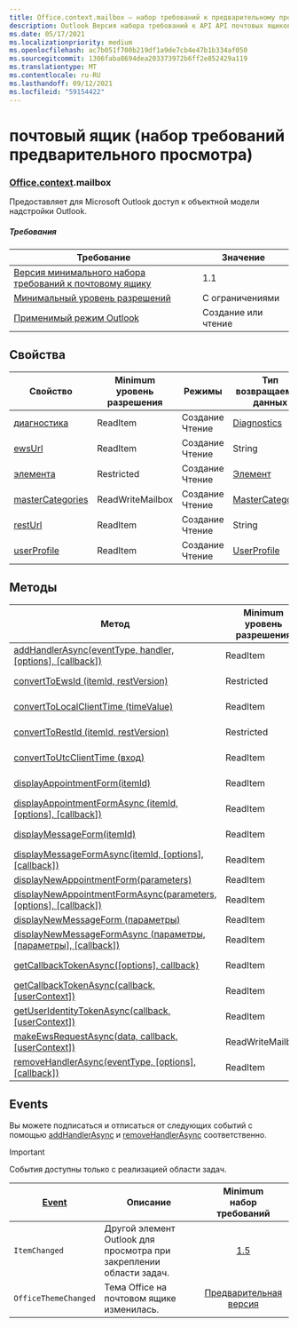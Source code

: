 ```yaml
---
title: Office.context.mailbox — набор требований к предварительному просмотру
description: Outlook Версия набора требований к API API почтовых ящиков для объектной модели почтовых ящиков.
ms.date: 05/17/2021
ms.localizationpriority: medium
ms.openlocfilehash: ac7b051f700b219df1a9de7cb4e47b1b334af050
ms.sourcegitcommit: 1306faba8694dea203373972b6ff2e852429a119
ms.translationtype: MT
ms.contentlocale: ru-RU
ms.lasthandoff: 09/12/2021
ms.locfileid: "59154422"
---
```

# <a name="mailbox-preview-requirement-set"></a>почтовый ящик (набор требований предварительного просмотра)

### <a name="officecontextmailbox"></a>[Office](office.md)[.context](office.context.md).mailbox

Предоставляет для Microsoft Outlook доступ к объектной модели надстройки Outlook.

##### <a name="requirements"></a>Требования

|Требование| Значение|
|---|---|
|[Версия минимального набора требований к почтовому ящику](../../requirement-sets/outlook-api-requirement-sets.md)| 1.1|
|[Минимальный уровень разрешений](../../../outlook/understanding-outlook-add-in-permissions.md)| С ограничениями|
|[Применимый режим Outlook](../../../outlook/outlook-add-ins-overview.md#extension-points)| Создание или чтение|

## <a name="properties"></a>Свойства

| Свойство | Minimum<br>уровень разрешения | Режимы | Тип возвращаемых данных | Minimum<br>набор требований |
|---|---|---|---|:---:|
| [диагностика](/javascript/api/outlook/office.mailbox?view=outlook-js-preview&preserve-view=true#diagnostics) | ReadItem | Создание<br>Чтение | [Diagnostics](/javascript/api/outlook/office.diagnostics?view=outlook-js-preview&preserve-view=true) | [1.1](../requirement-set-1.1/outlook-requirement-set-1.1.md) |
| [ewsUrl](/javascript/api/outlook/office.mailbox?view=outlook-js-preview&preserve-view=true#ewsUrl) | ReadItem | Создание<br>Чтение | String | [1.1](../requirement-set-1.1/outlook-requirement-set-1.1.md) |
| [элемента](office.context.mailbox.item.md) | Restricted | Создание<br>Чтение | [Элемент](/javascript/api/outlook/office.item?view=outlook-js-preview&preserve-view=true) | [1.1](../requirement-set-1.1/outlook-requirement-set-1.1.md) |
| [masterCategories](/javascript/api/outlook/office.mailbox?view=outlook-js-preview&preserve-view=true#masterCategories) | ReadWriteMailbox | Создание<br>Чтение | [MasterCategories](/javascript/api/outlook/office.mastercategories?view=outlook-js-preview&preserve-view=true) | [1.8](../requirement-set-1.8/outlook-requirement-set-1.8.md) |
| [restUrl](/javascript/api/outlook/office.mailbox?view=outlook-js-preview&preserve-view=true#restUrl) | ReadItem | Создание<br>Чтение | String | [1.5](../requirement-set-1.5/outlook-requirement-set-1.5.md) |
| [userProfile](/javascript/api/outlook/office.mailbox?view=outlook-js-preview&preserve-view=true#userProfile) | ReadItem | Создание<br>Чтение | [UserProfile](/javascript/api/outlook/office.userprofile?view=outlook-js-preview&preserve-view=true) | [1.1](../requirement-set-1.1/outlook-requirement-set-1.1.md) |

## <a name="methods"></a>Методы

| Метод | Minimum<br>уровень разрешения | Режимы | Minimum<br>набор требований |
|---|---|---|:---:|
| [addHandlerAsync(eventType, handler, [options], [callback])](/javascript/api/outlook/office.mailbox?view=outlook-js-preview&preserve-view=true#addHandlerAsync_eventType__handler__options__callback_) | ReadItem | Создание<br>Чтение | [1.5](../requirement-set-1.5/outlook-requirement-set-1.5.md) |
| [convertToEwsId (itemId, restVersion)](/javascript/api/outlook/office.mailbox?view=outlook-js-preview&preserve-view=true#convertToEwsId_itemId__restVersion_) | Restricted | Создание<br>Чтение | [1.3](../requirement-set-1.3/outlook-requirement-set-1.3.md) |
| [convertToLocalClientTime (timeValue)](/javascript/api/outlook/office.mailbox?view=outlook-js-preview&preserve-view=true#convertToLocalClientTime_timeValue_) | ReadItem | Создание<br>Чтение | [1.1](../requirement-set-1.1/outlook-requirement-set-1.1.md) |
| [convertToRestId (itemId, restVersion)](/javascript/api/outlook/office.mailbox?view=outlook-js-preview&preserve-view=true#convertToRestId_itemId__restVersion_) | Restricted | Создание<br>Чтение | [1.3](../requirement-set-1.3/outlook-requirement-set-1.3.md) |
| [convertToUtcClientTime (вход)](/javascript/api/outlook/office.mailbox?view=outlook-js-preview&preserve-view=true#convertToUtcClientTime_input_) | ReadItem | Создание<br>Чтение | [1.1](../requirement-set-1.1/outlook-requirement-set-1.1.md) |
| [displayAppointmentForm(itemId)](/javascript/api/outlook/office.mailbox?view=outlook-js-preview&preserve-view=true#displayAppointmentForm_itemId_) | ReadItem | Создание<br>Чтение | [1.1](../requirement-set-1.1/outlook-requirement-set-1.1.md) |
| [displayAppointmentFormAsync (itemId, [options], [callback])](/javascript/api/outlook/office.mailbox?view=outlook-js-preview&preserve-view=true#displayAppointmentFormAsync_itemId__options__callback_) | ReadItem | Создание<br>Чтение | [1.9](../requirement-set-1.9/outlook-requirement-set-1.9.md) |
| [displayMessageForm(itemId)](/javascript/api/outlook/office.mailbox?view=outlook-js-preview&preserve-view=true#displayMessageForm_itemId_) | ReadItem | Создание<br>Чтение | [1.1](../requirement-set-1.1/outlook-requirement-set-1.1.md) |
| [displayMessageFormAsync(itemId, [options], [callback])](/javascript/api/outlook/office.mailbox?view=outlook-js-preview&preserve-view=true#displayMessageFormAsync_itemId__options__callback_) | ReadItem | Создание<br>Чтение | [1.9](../requirement-set-1.9/outlook-requirement-set-1.9.md) |
| [displayNewAppointmentForm(parameters)](/javascript/api/outlook/office.mailbox?view=outlook-js-preview&preserve-view=true#displayNewAppointmentForm_parameters_) | ReadItem | Чтение | [1.1](../requirement-set-1.1/outlook-requirement-set-1.1.md) |
| [displayNewAppointmentFormAsync(parameters, [options], [callback])](/javascript/api/outlook/office.mailbox?view=outlook-js-preview&preserve-view=true#displayNewAppointmentFormAsync_parameters__options__callback_) | ReadItem | Чтение | [1.9](../requirement-set-1.9/outlook-requirement-set-1.9.md) |
| [displayNewMessageForm (параметры)](/javascript/api/outlook/office.mailbox?view=outlook-js-preview&preserve-view=true#displayNewMessageForm_parameters_) | ReadItem | Чтение | [1.6](../requirement-set-1.6/outlook-requirement-set-1.6.md) |
| [displayNewMessageFormAsync (параметры, [параметры], [callback])](/javascript/api/outlook/office.mailbox?view=outlook-js-preview&preserve-view=true#displayNewMessageFormAsync_parameters__options__callback_) | ReadItem | Чтение | [1.9](../requirement-set-1.9/outlook-requirement-set-1.9.md) |
| [getCallbackTokenAsync([options], callback)](/javascript/api/outlook/office.mailbox?view=outlook-js-preview&preserve-view=true#getCallbackTokenAsync_options__callback_) | ReadItem | Создание<br>Чтение | [1.5](../requirement-set-1.5/outlook-requirement-set-1.5.md) |
| [getCallbackTokenAsync(callback, [userContext])](/javascript/api/outlook/office.mailbox?view=outlook-js-preview&preserve-view=true#getCallbackTokenAsync_callback__userContext_) | ReadItem | Создание<br>Чтение | [1.3](../requirement-set-1.3/outlook-requirement-set-1.3.md)<br>[1.1](../requirement-set-1.1/outlook-requirement-set-1.1.md) |
| [getUserIdentityTokenAsync(callback, [userContext])](/javascript/api/outlook/office.mailbox?view=outlook-js-preview&preserve-view=true#getUserIdentityTokenAsync_callback__userContext_) | ReadItem | Создание<br>Чтение | [1.1](../requirement-set-1.1/outlook-requirement-set-1.1.md) |
| [makeEwsRequestAsync(data, callback, [userContext])](/javascript/api/outlook/office.mailbox?view=outlook-js-preview&preserve-view=true#makeEwsRequestAsync_data__callback__userContext_) | ReadWriteMailbox | Создание<br>Чтение | [1.1](../requirement-set-1.1/outlook-requirement-set-1.1.md) |
| [removeHandlerAsync(eventType, [options], [callback])](/javascript/api/outlook/office.mailbox?view=outlook-js-preview&preserve-view=true#removeHandlerAsync_eventType__options__callback_) | ReadItem | Создание<br>Чтение | [1.5](../requirement-set-1.5/outlook-requirement-set-1.5.md) |

## <a name="events"></a>Events

Вы можете подписаться и отписаться от следующих событий с помощью [addHandlerAsync](/javascript/api/outlook/office.mailbox?view=outlook-js-preview&preserve-view=true#addHandlerAsync_eventType__handler__options__callback_) и [removeHandlerAsync](/javascript/api/outlook/office.mailbox?view=outlook-js-preview&preserve-view=true#removeHandlerAsync_eventType__options__callback_) соответственно.

> [!IMPORTANT]
> События доступны только с реализацией области задач.

| [Event](/javascript/api/office/office.eventtype) | Описание | Minimum<br>набор требований |
|---|---|:---:|
|`ItemChanged`| Другой элемент Outlook для просмотра при закреплении области задач. | [1.5](../requirement-set-1.5/outlook-requirement-set-1.5.md) |
|`OfficeThemeChanged`| Тема Office на почтовом ящике изменилась. | [Предварительная версия](../preview-requirement-set/outlook-requirement-set-preview.md) |
